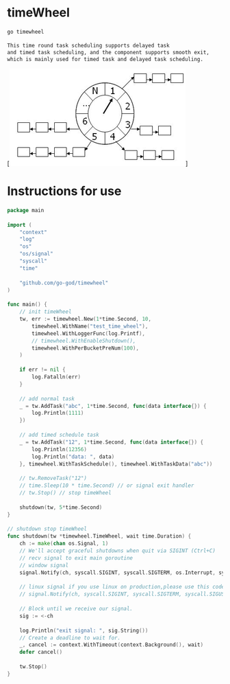 # timeWheel

    go timewheel

    This time round task scheduling supports delayed task
    and timed task scheduling, and the component supports smooth exit,
    which is mainly used for timed task and delayed task scheduling.

[![jetbrains](timewheel.jpg "timewheel")]

# Instructions for use

```go
package main

import (
	"context"
	"log"
	"os"
	"os/signal"
	"syscall"
	"time"

	"github.com/go-god/timewheel"
)

func main() {
	// init timeWheel
	tw, err := timewheel.New(1*time.Second, 10,
		timewheel.WithName("test_time_wheel"),
		timewheel.WithLoggerFunc(log.Printf),
		// timewheel.WithEnableShutdown(),
		timewheel.WithPerBucketPreNum(100),
	)

	if err != nil {
		log.Fatalln(err)
	}

	// add normal task
	_ = tw.AddTask("abc", 1*time.Second, func(data interface{}) {
		log.Println(1111)
	})

	// add timed schedule task
	_ = tw.AddTask("12", 1*time.Second, func(data interface{}) {
		log.Println(12356)
		log.Println("data: ", data)
	}, timewheel.WithTaskSchedule(), timewheel.WithTaskData("abc"))

	// tw.RemoveTask("12")
	// time.Sleep(10 * time.Second) // or signal exit handler
	// tw.Stop() // stop timeWheel

	shutdown(tw, 5*time.Second)
}

// shutdown stop timeWheel
func shutdown(tw *timewheel.TimeWheel, wait time.Duration) {
	ch := make(chan os.Signal, 1)
	// We'll accept graceful shutdowns when quit via SIGINT (Ctrl+C)
	// recv signal to exit main goroutine
	// window signal
	signal.Notify(ch, syscall.SIGINT, syscall.SIGTERM, os.Interrupt, syscall.SIGHUP)

	// linux signal if you use linux on production,please use this code.
	// signal.Notify(ch, syscall.SIGINT, syscall.SIGTERM, syscall.SIGUSR2, os.Interrupt, syscall.SIGHUP)

	// Block until we receive our signal.
	sig := <-ch

	log.Println("exit signal: ", sig.String())
	// Create a deadline to wait for.
	_, cancel := context.WithTimeout(context.Background(), wait)
	defer cancel()

	tw.Stop()
}
```
